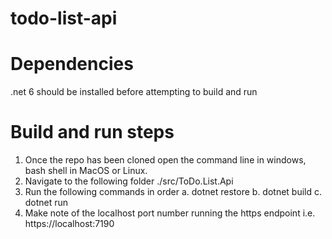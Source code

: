 # todo-list-api

# Dependencies
.net 6 should be installed before attempting to build and run

# Build and run steps

1. Once the repo has been cloned open the command line in windows, bash shell in MacOS or Linux.
2. Navigate to the following folder ./src/ToDo.List.Api
3. Run the following commands in order
  a. dotnet restore
  b. dotnet build
  c. dotnet run
4. Make note of the localhost port number running the https endpoint i.e. https://localhost:7190
